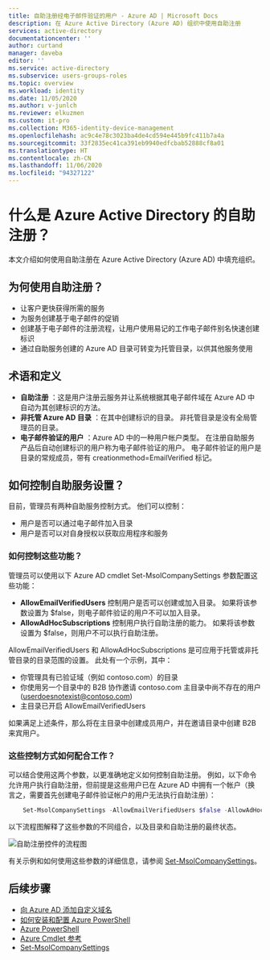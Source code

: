 ```yaml
---
title: 自助注册经电子邮件验证的用户 - Azure AD | Microsoft Docs
description: 在 Azure Active Directory (Azure AD) 组织中使用自助注册
services: active-directory
documentationcenter: ''
author: curtand
manager: daveba
editor: ''
ms.service: active-directory
ms.subservice: users-groups-roles
ms.topic: overview
ms.workload: identity
ms.date: 11/05/2020
ms.author: v-junlch
ms.reviewer: elkuzmen
ms.custom: it-pro
ms.collection: M365-identity-device-management
ms.openlocfilehash: ac9c4e78c3023ba4de4cd594e445b9fc411b7a4a
ms.sourcegitcommit: 33f2835ec41ca391eb9940edfcbab52888cf8a01
ms.translationtype: HT
ms.contentlocale: zh-CN
ms.lasthandoff: 11/06/2020
ms.locfileid: "94327122"
---
```

# <a name="what-is-self-service-sign-up-for-azure-active-directory"></a>什么是 Azure Active Directory 的自助注册？

本文介绍如何使用自助注册在 Azure Active Directory (Azure AD) 中填充组织。 

## <a name="why-use-self-service-sign-up"></a>为何使用自助注册？

* 让客户更快获得所需的服务
* 为服务创建基于电子邮件的促销
* 创建基于电子邮件的注册流程，让用户使用易记的工作电子邮件别名快速创建标识
* 通过自助服务创建的 Azure AD 目录可转变为托管目录，以供其他服务使用

## <a name="terms-and-definitions"></a>术语和定义

* **自助注册** ：这是用户注册云服务并让系统根据其电子邮件域在 Azure AD 中自动为其创建标识的方法。
* **非托管 Azure AD 目录** ：在其中创建标识的目录。 非托管目录是没有全局管理员的目录。
* **电子邮件验证的用户** ：Azure AD 中的一种用户帐户类型。 在注册自助服务产品后自动创建标识的用户称为电子邮件验证的用户。 电子邮件验证的用户是目录的常规成员，带有 creationmethod=EmailVerified 标记。

## <a name="how-do-i-control-self-service-settings"></a>如何控制自助服务设置？

目前，管理员有两种自助服务控制方式。 他们可以控制：

* 用户是否可以通过电子邮件加入目录
* 用户是否可以对自身授权以获取应用程序和服务

### <a name="how-can-i-control-these-capabilities"></a>如何控制这些功能？

管理员可以使用以下 Azure AD cmdlet Set-MsolCompanySettings 参数配置这些功能：

* **AllowEmailVerifiedUsers** 控制用户是否可以创建或加入目录。 如果将该参数设置为 $false，则电子邮件验证的用户不可以加入目录。
* **AllowAdHocSubscriptions** 控制用户执行自助注册的能力。 如果将该参数设置为 $false，则用户不可以执行自助注册。
  
AllowEmailVerifiedUsers 和 AllowAdHocSubscriptions 是可应用于托管或非托管目录的目录范围的设置。 此处有一个示例，其中：

* 你管理具有已验证域（例如 contoso.com）的目录
* 你使用另一个目录中的 B2B 协作邀请 contoso.com 主目录中尚不存在的用户 (userdoesnotexist@contoso.com)
* 主目录已开启 AllowEmailVerifiedUsers

如果满足上述条件，那么将在主目录中创建成员用户，并在邀请目录中创建 B2B 来宾用户。


### <a name="how-do-the-controls-work-together"></a>这些控制方式如何配合工作？
可以结合使用这两个参数，以更准确地定义如何控制自助注册。 例如，以下命令允许用户执行自助注册，但前提是这些用户已在 Azure AD 中拥有一个帐户（换言之，需要首先创建电子邮件验证帐户的用户无法执行自助注册）：

```powershell
    Set-MsolCompanySettings -AllowEmailVerifiedUsers $false -AllowAdHocSubscriptions $true
```

以下流程图解释了这些参数的不同组合，以及目录和自助注册的最终状态。

![自助注册控件的流程图](./media/directory-self-service-signup/SelfServiceSignUpControls.png)

有关示例和如何使用这些参数的详细信息，请参阅 [Set-MsolCompanySettings](https://docs.microsoft.com/powershell/module/msonline/set-msolcompanysettings?view=azureadps-1.0)。

## <a name="next-steps"></a>后续步骤

* [向 Azure AD 添加自定义域名](../fundamentals/add-custom-domain.md)
* [如何安装和配置 Azure PowerShell](https://docs.microsoft.com/powershell/azure/)
* [Azure PowerShell](https://docs.microsoft.com/powershell/azure/)
* [Azure Cmdlet 参考](https://docs.microsoft.com/powershell/azure/get-started-azureps)
* [Set-MsolCompanySettings](https://docs.microsoft.com/powershell/module/msonline/set-msolcompanysettings?view=azureadps-1.0)


